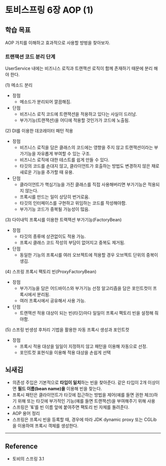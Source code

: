 # 토비스프링 6장 AOP (1)

## 학습 목표
AOP 가치를 이해하고 효과적으로 사용할 방벙을 찾아보자.

### 트랜잭션 코드 분리 단계
UserService 내에는 비즈니스 로직과 트랜잭션 로직이 함께 존재하기 때문에 분리 해야 한다.

(1) 메소드 분리
* 장점 
    - 메소드가 분리되어 깔끔해짐.
* 단점
    - 비즈니스 로직 코드에 트랜잭션을 적용하고 있다는 사실이 드러남. 
    - 부가기능(트랜잭션)을 어디에 적용할 것인가가 코드에 노출됨. 

(2) DI를 이용한 데코레이터 패턴 적용
* 장점
    - 비즈니스 로직을 담은 클래스의 코드에는 영향을 주지 않고 트랜잭션이라는 부가기능을 자유롭게 부여할 수 있는 구조. 
    - 비즈니스 로직에 대한 테스트를 쉽게 만들 수 있다.
    - 타깃의 코드를 손대지 않고, 클라이언트가 호출하는 방법도 변경하지 않은 채로 새로운 기능을 추가할 때 유용.
* 단점
    - 클라이언트가 핵심기능을 가진 클래스를 직접 사용해버리면 부가기능은 적용되지 않는다. 
    - 프록시를 만드는 일이 상당히 번거로움.
    - 타깃의 인터페이스를 구현하고 위임하는 코드를 작성해야함.
    - 부가기능 코드가 중복될 가능성이 많음.

(3) 다이내믹 프록시를 이용한 트랙잭션 부가기능(FactoryBean)
* 장점
    - 타깃의 종류에 상관없이도 적용 가능.
    - 프록시 클래스 코드 작성의 부담이 없어지고 중복도 제거됨. 
* 단점
    - 동일한 기능의 프록시를 여러 오브젝트에 적용할 경우 오브젝트 단위의 중복이 생김.

(4) 스프링 프록시 팩토리 빈(ProxyFactoryBean)
* 장점
    - 부가기능을 담은 어드바이스와 부가기능 선정 알고리즘을 담은 포인트컷이 프록시에서 분리됨.
    - 여러 프록시에서 공유해서 사용 가능.  
* 단점
    - 트랜잭션 적용 대상이 되는 빈(타깃)마다 일일이 프록시 팩토리 빈을 설정해 줘야함.
        
(5) 스프링 빈생성 후처리 기법을 활용한 자동 프록시 생성과 포인트컷
* 장점
    - 프록시 적용 대상을 일일이 지정하지 않고 패턴을 이용해 자동으로 선정.
    - 포인트컷 표현식을 이용해 적용 대상을 손쉽게 선택

## 뇌새김
- 의존성 주입은 기본적으로 **타입이 일치**하는 빈을 찾아준다. 같은 타입이 2개 이상이면 **필드 이름(bean name)을** 이용해 빈을 찾는다.
- 프록시 패턴은 클라이언트가 타깃에 접근하는 방법을 제어(예를 들면 권한 체크)하기 위해 또는 타깃에 부가적인 기능(예를 들면 트랜잭션)을 부여해주기 위해 사용
- 스프링은 '&'를 빈 이름 앞에 붙여주면 팩토리 빈 자체를 돌려준다.
- AOP 용어 정리
- 스프링은 프록시 빈을 등록할 때, 경우에 따라 JDK dynamic proxy 또는 CGLib 을 이용하여 프록시 객체를 생성한다.

---------------------
## Reference
- 토비의 스프링 3.1